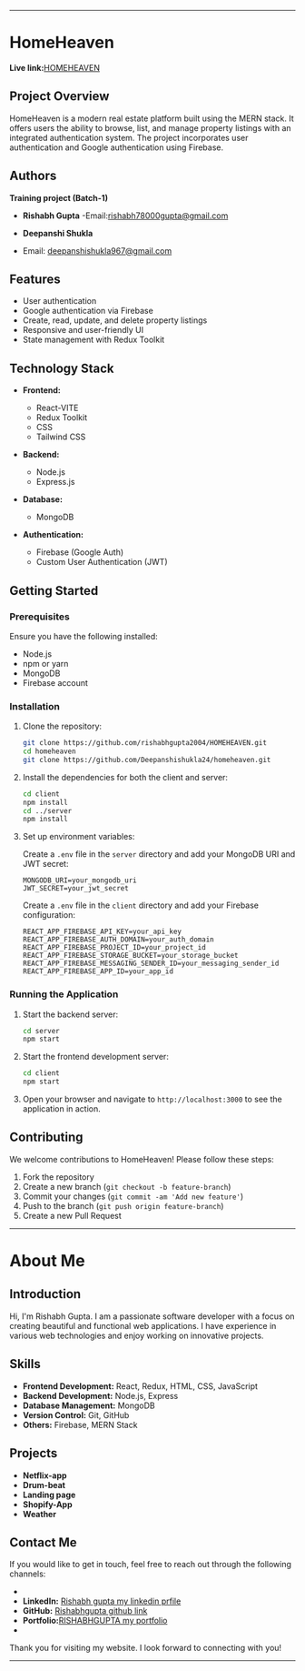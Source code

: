 

---

# HomeHeaven
**Live link:**[HOMEHEAVEN](https://homeheaven-gooz.onrender.com/)

## Project Overview

HomeHeaven is a modern  real estate platform built using the MERN stack. It offers users the ability to browse, list, and manage property listings with an integrated authentication system. The project incorporates user authentication  and Google authentication using Firebase.

## Authors
   **Training project (Batch-1)**

- **Rishabh Gupta**
-Email:rishabh78000gupta@gmail.com
  
- **Deepanshi Shukla**
- Email: deepanshishukla967@gmail.com


## Features

- User authentication 
- Google authentication via Firebase
- Create, read, update, and delete property listings
- Responsive and user-friendly UI
- State management with Redux Toolkit

## Technology Stack

- **Frontend:**
  - React-VITE
  - Redux Toolkit
  - CSS 
  - Tailwind CSS
  
  

- **Backend:**
  - Node.js
  - Express.js

- **Database:**
  - MongoDB

- **Authentication:**
  - Firebase (Google Auth)
  - Custom User Authentication (JWT)

## Getting Started

### Prerequisites

Ensure you have the following installed:

- Node.js
- npm or yarn
- MongoDB
- Firebase account

### Installation

1. Clone the repository:
   ```bash
   git clone https://github.com/rishabhgupta2004/HOMEHEAVEN.git
   cd homeheaven
   git clone https://github.com/Deepanshishukla24/homeheaven.git
   ```

2. Install the dependencies for both the client and server:
   ```bash
   cd client
   npm install
   cd ../server
   npm install
   ```

3. Set up environment variables:

   Create a `.env` file in the `server` directory and add your MongoDB URI and JWT secret:

   ```plaintext
   MONGODB_URI=your_mongodb_uri
   JWT_SECRET=your_jwt_secret
   ```

   Create a `.env` file in the `client` directory and add your Firebase configuration:

   ```plaintext
   REACT_APP_FIREBASE_API_KEY=your_api_key
   REACT_APP_FIREBASE_AUTH_DOMAIN=your_auth_domain
   REACT_APP_FIREBASE_PROJECT_ID=your_project_id
   REACT_APP_FIREBASE_STORAGE_BUCKET=your_storage_bucket
   REACT_APP_FIREBASE_MESSAGING_SENDER_ID=your_messaging_sender_id
   REACT_APP_FIREBASE_APP_ID=your_app_id
   ```

### Running the Application

1. Start the backend server:
   ```bash
   cd server
   npm start
   ```

2. Start the frontend development server:
   ```bash
   cd client
   npm start
   ```

3. Open your browser and navigate to `http://localhost:3000` to see the application in action.

## Contributing

We welcome contributions to HomeHeaven! Please follow these steps:

1. Fork the repository
2. Create a new branch (`git checkout -b feature-branch`)
3. Commit your changes (`git commit -am 'Add new feature'`)
4. Push to the branch (`git push origin feature-branch`)
5. Create a new Pull Request



---


# About Me


## Introduction

Hi, I'm Rishabh Gupta. I am a passionate software developer with a focus on creating beautiful and functional web applications. I have experience in various web technologies and enjoy working on innovative projects.

## Skills

- **Frontend Development:** React, Redux, HTML, CSS, JavaScript
- **Backend Development:** Node.js, Express
- **Database Management:** MongoDB
- **Version Control:** Git, GitHub
- **Others:** Firebase, MERN Stack

## Projects
- **Netflix-app**
- **Drum-beat**
 - **Landing page**
 - **Shopify-App**
 - **Weather**







## Contact Me

If you would like to get in touch, feel free to reach out through the following channels:

- 
- **LinkedIn:** [Rishabh gupta my linkedin prfile ](https://www.linkedin.com/in/rishabh-gupta2004/)
- **GitHub:** [Rishabhgupta github link](https://github.com/rishabhgupta2004)
- **Portfolio:**[RISHABHGUPTA  my portfolio](https://rishabhgupta2004.github.io/portfolio/)
- 

Thank you for visiting my website. I look forward to connecting with you!

---






